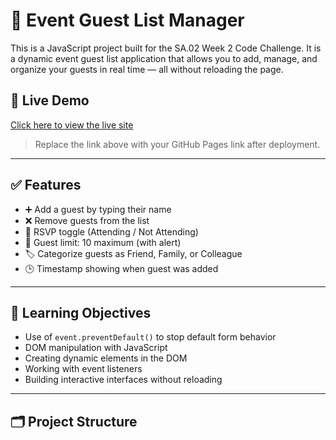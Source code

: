 # 🎉 Event Guest List Manager

This is a JavaScript project built for the SA.02 Week 2 Code Challenge. It is a dynamic event guest list application that allows you to add, manage, and organize your guests in real time — all without reloading the page.

## 🔗 Live Demo

[Click here to view the live site](https://your-github-username.github.io/your-repo-name/)

> Replace the link above with your GitHub Pages link after deployment.

---

## ✅ Features

- ➕ Add a guest by typing their name
- ❌ Remove guests from the list
- 🔁 RSVP toggle (Attending / Not Attending)
- 🛑 Guest limit: 10 maximum (with alert)
- 🏷️ Categorize guests as Friend, Family, or Colleague
- 🕒 Timestamp showing when guest was added

---

## 🧠 Learning Objectives

- Use of `event.preventDefault()` to stop default form behavior
- DOM manipulation with JavaScript
- Creating dynamic elements in the DOM
- Working with event listeners
- Building interactive interfaces without reloading

---

## 🗂 Project Structure

